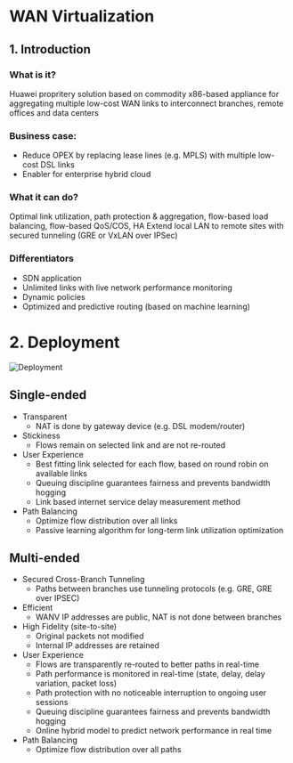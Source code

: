 # WAN Virtualization 

## 1. Introduction
### What is it?
Huawei propritery solution based on commodity x86-based appliance for aggregating multiple low-cost WAN links to interconnect branches, remote offices and data centers
### Business case:
* Reduce OPEX by replacing lease lines (e.g. MPLS) with multiple low-cost DSL links
* Enabler for enterprise hybrid cloud

### What it can do?
Optimal link utilization, path protection & aggregation, flow-based load balancing, flow-based QoS/COS, HA
Extend local LAN to remote sites with secured tunneling (GRE or VxLAN over IPSec)

### Differentiators
* SDN application
* Unlimited links with live network performance monitoring
* Dynamic policies
* Optimized and predictive routing (based on machine learning)

# 2. Deployment

![Deployment](https://github.com/Hybrid-Cloud/hybrid_cloud/blob/master/doc/WANV/images/WANV_deployment.png)

## Single-ended
* Transparent
    - NAT is done by gateway device (e.g. DSL modem/router)
* Stickiness
    - Flows remain on selected link and are not             re-routed
* User Experience
    - Best fitting link selected for each flow, based on round robin on available links
    - Queuing discipline guarantees fairness and prevents bandwidth hogging
    - Link based internet service delay measurement method 
* Path Balancing
    - Optimize flow distribution over all links
    - Passive learning algorithm for long-term link utilization optimization

## Multi-ended
* Secured Cross-Branch Tunneling
    - Paths between branches use tunneling protocols (e.g. GRE, GRE over IPSEC)
* Efficient
    - WANV IP addresses are public, NAT is not done between branches
* High Fidelity (site-to-site)
    - Original packets not modified
    - Internal IP addresses are retained
* User Experience
    - Flows are transparently re-routed to better paths in real-time
    - Path performance is monitored in real-time (state, delay, delay variation, packet loss)
    - Path protection with no noticeable interruption to ongoing user sessions
    - Queuing discipline guarantees fairness and prevents bandwidth hogging
    - Online hybrid model to predict network performance in real time
* Path Balancing
    - Optimize flow distribution over all paths
